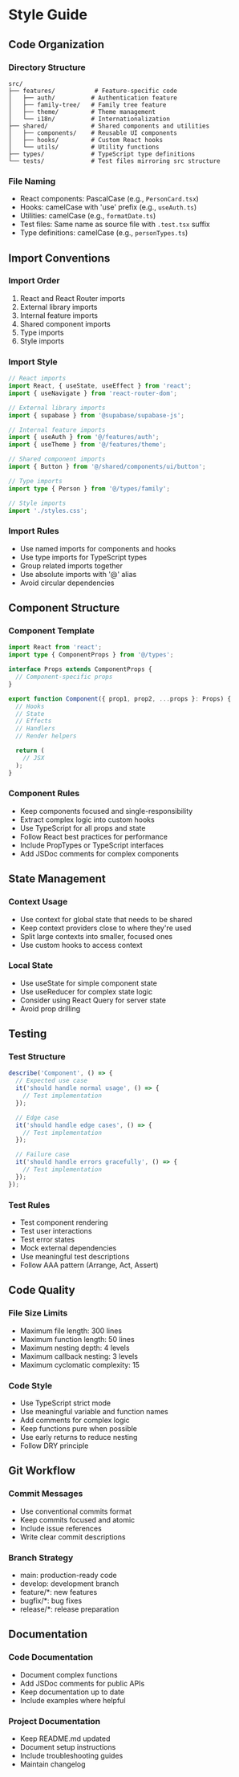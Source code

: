 # Style Guide

## Code Organization

### Directory Structure
```
src/
├── features/           # Feature-specific code
│   ├── auth/          # Authentication feature
│   ├── family-tree/   # Family tree feature
│   ├── theme/         # Theme management
│   └── i18n/          # Internationalization
├── shared/            # Shared components and utilities
│   ├── components/    # Reusable UI components
│   ├── hooks/         # Custom React hooks
│   └── utils/         # Utility functions
├── types/             # TypeScript type definitions
└── tests/             # Test files mirroring src structure
```

### File Naming
- React components: PascalCase (e.g., `PersonCard.tsx`)
- Hooks: camelCase with 'use' prefix (e.g., `useAuth.ts`)
- Utilities: camelCase (e.g., `formatDate.ts`)
- Test files: Same name as source file with `.test.tsx` suffix
- Type definitions: camelCase (e.g., `personTypes.ts`)

## Import Conventions

### Import Order
1. React and React Router imports
2. External library imports
3. Internal feature imports
4. Shared component imports
5. Type imports
6. Style imports

### Import Style
```typescript
// React imports
import React, { useState, useEffect } from 'react';
import { useNavigate } from 'react-router-dom';

// External library imports
import { supabase } from '@supabase/supabase-js';

// Internal feature imports
import { useAuth } from '@/features/auth';
import { useTheme } from '@/features/theme';

// Shared component imports
import { Button } from '@/shared/components/ui/button';

// Type imports
import type { Person } from '@/types/family';

// Style imports
import './styles.css';
```

### Import Rules
- Use named imports for components and hooks
- Use type imports for TypeScript types
- Group related imports together
- Use absolute imports with '@' alias
- Avoid circular dependencies

## Component Structure

### Component Template
```typescript
import React from 'react';
import type { ComponentProps } from '@/types';

interface Props extends ComponentProps {
  // Component-specific props
}

export function Component({ prop1, prop2, ...props }: Props) {
  // Hooks
  // State
  // Effects
  // Handlers
  // Render helpers

  return (
    // JSX
  );
}
```

### Component Rules
- Keep components focused and single-responsibility
- Extract complex logic into custom hooks
- Use TypeScript for all props and state
- Follow React best practices for performance
- Include PropTypes or TypeScript interfaces
- Add JSDoc comments for complex components

## State Management

### Context Usage
- Use context for global state that needs to be shared
- Keep context providers close to where they're used
- Split large contexts into smaller, focused ones
- Use custom hooks to access context

### Local State
- Use useState for simple component state
- Use useReducer for complex state logic
- Consider using React Query for server state
- Avoid prop drilling

## Testing

### Test Structure
```typescript
describe('Component', () => {
  // Expected use case
  it('should handle normal usage', () => {
    // Test implementation
  });

  // Edge case
  it('should handle edge cases', () => {
    // Test implementation
  });

  // Failure case
  it('should handle errors gracefully', () => {
    // Test implementation
  });
});
```

### Test Rules
- Test component rendering
- Test user interactions
- Test error states
- Mock external dependencies
- Use meaningful test descriptions
- Follow AAA pattern (Arrange, Act, Assert)

## Code Quality

### File Size Limits
- Maximum file length: 300 lines
- Maximum function length: 50 lines
- Maximum nesting depth: 4 levels
- Maximum callback nesting: 3 levels
- Maximum cyclomatic complexity: 15

### Code Style
- Use TypeScript strict mode
- Use meaningful variable and function names
- Add comments for complex logic
- Keep functions pure when possible
- Use early returns to reduce nesting
- Follow DRY principle

## Git Workflow

### Commit Messages
- Use conventional commits format
- Keep commits focused and atomic
- Include issue references
- Write clear commit descriptions

### Branch Strategy
- main: production-ready code
- develop: development branch
- feature/*: new features
- bugfix/*: bug fixes
- release/*: release preparation

## Documentation

### Code Documentation
- Document complex functions
- Add JSDoc comments for public APIs
- Keep documentation up to date
- Include examples where helpful

### Project Documentation
- Keep README.md updated
- Document setup instructions
- Include troubleshooting guides
- Maintain changelog 